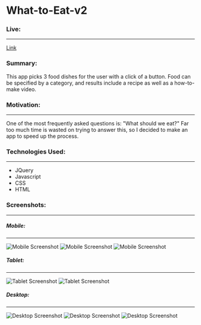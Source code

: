 # What-to-Eat-v2

### Live:
___
[Link](https://cpark99.github.io/what-to-eat-v2/)


### Summary:
This app picks 3 food dishes for the user with a click of a button. Food can be specified by a category, and results include a recipe as well as a how-to-make video.


### Motivation:
___
One of the most frequently asked questions is: "What should we eat?"
Far too much time is wasted on trying to answer this, so I decided to make an app to speed up the process.

### Technologies Used:
___
* JQuery
* Javascript
* CSS
* HTML

### Screenshots:
___
##### Mobile:
___
![Mobile Screenshot](https://raw.githubusercontent.com/cpark99/what-to-eat-v2/master/img/eat-mobile-home.png)
![Mobile Screenshot](https://raw.githubusercontent.com/cpark99/what-to-eat-v2/master/img/eat-mobile-results.png)
![Mobile Screenshot](https://raw.githubusercontent.com/cpark99/what-to-eat-v2/master/img/eat-mobile-details.png)

##### Tablet:
___
![Tablet Screenshot](https://raw.githubusercontent.com/cpark99/what-to-eat-v2/master/img/eat-tablet-results.png)
![Tablet Screenshot](https://raw.githubusercontent.com/cpark99/what-to-eat-v2/master/img/eat-tablet-details-2.png)

##### Desktop:
___
![Desktop Screenshot](https://raw.githubusercontent.com/cpark99/what-to-eat-v2/master/img/eat-desktop-home.png)
![Desktop Screenshot](https://raw.githubusercontent.com/cpark99/what-to-eat-v2/master/img/eat-desktop-results.png)
![Desktop Screenshot](https://raw.githubusercontent.com/cpark99/what-to-eat-v2/master/img/eat-desktop-details.png)


